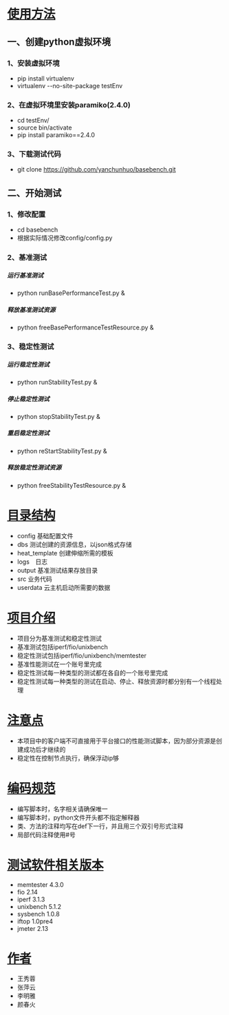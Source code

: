 # [使用方法]()
## 一、创建python虚拟环境 
### 1、安装虚拟环境
* pip install virtualenv
* virtualenv --no-site-package testEnv

### 2、在虚拟环境里安装paramiko(2.4.0)
* cd testEnv/
* source bin/activate
* pip install paramiko==2.4.0

### 3、下载测试代码
* git clone https://github.com/yanchunhuo/basebench.git 

## 二、开始测试
### 1、修改配置
* cd basebench
* 根据实际情况修改config/config.py

### 2、基准测试
##### 运行基准测试
* python runBasePerformanceTest.py &

##### 释放基准测试资源
* python freeBasePerformanceTestResource.py &

### 3、稳定性测试
##### 运行稳定性测试
* python runStabilityTest.py &

##### 停止稳定性测试
* python stopStabilityTest.py &

##### 重启稳定性测试
* python reStartStabilityTest.py &

##### 释放稳定性测试资源
* python freeStabilityTestResource.py &
 
# [目录结构]()
* config 基础配置文件
* dbs 测试创建的资源信息，以json格式存储
* heat_template 创建伸缩所需的模板
* logs　日志
* output 基准测试结果存放目录
* src 业务代码 
* userdata 云主机启动所需要的数据

# [项目介绍]()
* 项目分为基准测试和稳定性测试
* 基准测试包括iperf/fio/unixbench
* 稳定性测试包括iperf/fio/unixbench/memtester
* 基准性能测试在一个账号里完成
* 稳定性测试每一种类型的测试都在各自的一个账号里完成
* 稳定性测试每一种类型的测试在启动、停止、释放资源时都分别有一个线程处理

# [注意点]()
* 本项目中的客户端不可直接用于平台接口的性能测试脚本，因为部分资源是创建成功后才继续的
* 稳定性在控制节点执行，确保浮动ip够

# [编码规范]()
* 编写脚本时，名字相关请确保唯一
* 编写脚本时，python文件开头都不指定解释器
* 类、方法的注释均写在def下一行，并且用三个双引号形式注释
* 局部代码注释使用#号

# [测试软件相关版本]()
* memtester 4.3.0
* fio 2.14
* iperf 3.1.3
* unixbench 5.1.2
* sysbench 1.0.8
* iftop 1.0pre4
* jmeter 2.13

# [作者]()
* 王秀蓉
* 张萍云
* 李明雅
* 颜春火
 
